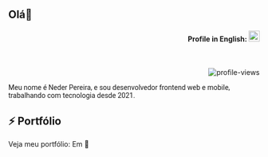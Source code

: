 ## Olá👋

<div align="right">

#### Profile in English: [<kbd><img title="English" alt="English" src="https://img.icons8.com/color/48/000000/usa.png" width="22"></kbd>](https://github.com/Nedpereira/Nedpereira/blob/main/README-us.md)

</div>

<div align="right">
<br>

![profile-views](https://komarev.com/ghpvc/?username=Nedpereira&color=blue)

</div>

<p style="font-family: 'Roboto', sans-serif; font-size: 14px;">Meu nome é Neder Pereira, e sou desenvolvedor frontend web e mobile, trabalhando com tecnologia desde 2021.</p>

## ⚡ Portfólio
<span>Veja meu portfólio: Em 🚧</span>


